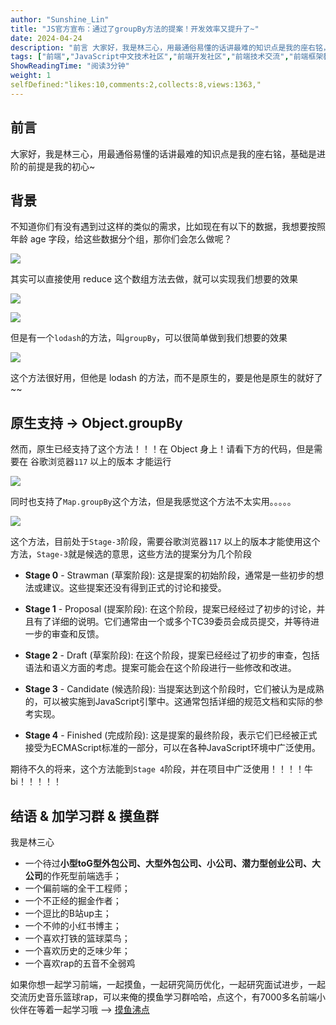 ```yaml
---
author: "Sunshine_Lin"
title: "JS官方宣布：通过了groupBy方法的提案！开发效率又提升了~"
date: 2024-04-24
description: "前言 大家好，我是林三心，用最通俗易懂的话讲最难的知识点是我的座右铭，基础是进阶的前提是我的初心~ 背景 不知道你们有没有遇到过这样的类似的需求，比如现在有以下的数据，我想要按照年龄 age 字段，给"
tags: ["前端","JavaScript中文技术社区","前端开发社区","前端技术交流","前端框架教程","JavaScript 学习资源","CSS 技巧与最佳实践","HTML5 最新动态","前端工程师职业发展","开源前端项目","前端技术趋势"]
ShowReadingTime: "阅读3分钟"
weight: 1
selfDefined:"likes:10,comments:2,collects:8,views:1363,"
---
```

前言
--

大家好，我是林三心，用最通俗易懂的话讲最难的知识点是我的座右铭，基础是进阶的前提是我的初心~

背景
--

不知道你们有没有遇到过这样的类似的需求，比如现在有以下的数据，我想要按照年龄 age 字段，给这些数据分个组，那你们会怎么做呢？

![](/images/jueJin/60751d13abf144d.png)

其实可以直接使用 reduce 这个数组方法去做，就可以实现我们想要的效果

![](/images/jueJin/723b82dbb5d540f.png)

![](/images/jueJin/78bfb7666c24424.png)

但是有一个`lodash`的方法，叫`groupBy`，可以很简单做到我们想要的效果

![](/images/jueJin/df1ca3696ed9496.png)

这个方法很好用，但他是 lodash 的方法，而不是原生的，要是他是原生的就好了~~

原生支持 -> Object.groupBy
----------------------

然而，原生已经支持了这个方法！！！在 Object 身上！请看下方的代码，但是需要在 谷歌浏览器`117` 以上的版本 才能运行

![](/images/jueJin/3b9ebe57a01e4ab.png)

同时也支持了`Map.groupBy`这个方法，但是我感觉这个方法不太实用。。。。。

![](/images/jueJin/416dc47462f64c5.png)

这个方法，目前处于`Stage-3`阶段，需要谷歌浏览器`117` 以上的版本才能使用这个方法，`Stage-3`就是候选的意思，这些方法的提案分为几个阶段

*   **Stage 0** - Strawman (草案阶段): 这是提案的初始阶段，通常是一些初步的想法或建议。这些提案还没有得到正式的讨论和接受。
    
*   **Stage 1** - Proposal (提案阶段): 在这个阶段，提案已经经过了初步的讨论，并且有了详细的说明。它们通常由一个或多个TC39委员会成员提交，并等待进一步的审查和反馈。
    
*   **Stage 2** - Draft (草案阶段): 在这个阶段，提案已经经过了初步的审查，包括语法和语义方面的考虑。提案可能会在这个阶段进行一些修改和改进。
    
*   **Stage 3** - Candidate (候选阶段): 当提案达到这个阶段时，它们被认为是成熟的，可以被实施到JavaScript引擎中。这通常包括详细的规范文档和实际的参考实现。
    
*   **Stage 4** - Finished (完成阶段): 这是提案的最终阶段，表示它们已经被正式接受为ECMAScript标准的一部分，可以在各种JavaScript环境中广泛使用。
    

期待不久的将来，这个方法能到`Stage 4`阶段，并在项目中广泛使用！！！！牛bi！！！！！

结语 & 加学习群 & 摸鱼群
---------------

我是林三心

*   一个待过**小型toG型外包公司、大型外包公司、小公司、潜力型创业公司、大公司**的作死型前端选手；
*   一个偏前端的全干工程师；
*   一个不正经的掘金作者；
*   一个逗比的B站up主；
*   一个不帅的小红书博主；
*   一个喜欢打铁的篮球菜鸟；
*   一个喜欢历史的乏味少年；
*   一个喜欢rap的五音不全弱鸡

如果你想一起学习前端，一起摸鱼，一起研究简历优化，一起研究面试进步，一起交流历史音乐篮球rap，可以来俺的摸鱼学习群哈哈，点这个，有7000多名前端小伙伴在等着一起学习哦 --> [摸鱼沸点](https://juejin.cn/pin/7035153948126216206 "https://juejin.cn/pin/7035153948126216206")